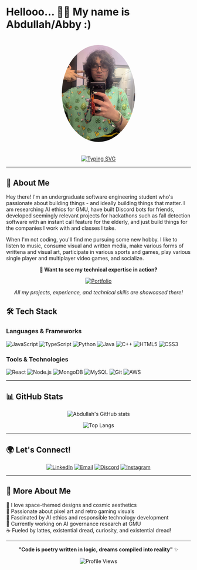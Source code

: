 # Hellooo... 👋👋 My name is Abdullah/Abby :)

<div align="center">
  <img src="https://raw.githubusercontent.com/Abdullah-Mehdi/Abdullah-Mehdi/main/AbdullahAli.jpg" alt="Abdullah Ali" width="200" style="border-radius: 50%; margin: 20px;">
</div>

<div align="center">
  
[![Typing SVG](https://readme-typing-svg.herokuapp.com?font=Fira+Code&weight=600&size=28&duration=3000&pause=1000&color=9D4EDD&center=true&vCenter=true&width=600&height=60&lines=Software+Engineering+Student;Full-Stack+Developer;Quality+Assurance+Leader;AI+Ethics+Researcher;Existential+Dread+Haver)](https://git.io/typing-svg)

</div>

---

## 🚀 About Me

Hey there! I'm an undergraduate software engineering student who's passionate about building things - and ideally building things that matter. I am researching AI ethics for GMU, have built Discord bots for friends, developed seemingly relevant projects for hackathons such as fall detection software with an instant call feature for the elderly, and just build things for the companies I work with and classes I take.

When I'm not coding, you'll find me pursuing some new hobby. I like to listen to music, consume visual and written media, make various forms of writtena and visual art, participate in various sports and games, play various single player and multiplayer video games, and socialize.

<div align="center">

**🔗 Want to see my technical expertise in action?**

[![Portfolio](https://img.shields.io/badge/🌟_Check_Out_My_Portfolio-E0AAFF?style=for-the-badge&logo=google-chrome&logoColor=black)](https://abdullah-mehdi.github.io/AbdullahAli/)

*All my projects, experience, and technical skills are showcased there!*

</div>

## 🛠️ Tech Stack

### Languages & Frameworks
![JavaScript](https://img.shields.io/badge/JavaScript-E0AAFF?style=for-the-badge&logo=javascript&logoColor=black)
![TypeScript](https://img.shields.io/badge/TypeScript-C77DFF?style=for-the-badge&logo=typescript&logoColor=white)
![Python](https://img.shields.io/badge/Python-9D4EDD?style=for-the-badge&logo=python&logoColor=white)
![Java](https://img.shields.io/badge/Java-B19CD9?style=for-the-badge&logo=openjdk&logoColor=white)
![C++](https://img.shields.io/badge/C++-E0AAFF?style=for-the-badge&logo=cplusplus&logoColor=black)
![HTML5](https://img.shields.io/badge/HTML5-9D4EDD?style=for-the-badge&logo=html5&logoColor=white)
![CSS3](https://img.shields.io/badge/CSS3-C77DFF?style=for-the-badge&logo=css3&logoColor=white)

### Tools & Technologies
![React](https://img.shields.io/badge/React-B19CD9?style=for-the-badge&logo=react&logoColor=white)
![Node.js](https://img.shields.io/badge/Node.js-9D4EDD?style=for-the-badge&logo=node.js&logoColor=white)
![MongoDB](https://img.shields.io/badge/MongoDB-E0AAFF?style=for-the-badge&logo=mongodb&logoColor=black)
![MySQL](https://img.shields.io/badge/MySQL-C77DFF?style=for-the-badge&logo=mysql&logoColor=white)
![Git](https://img.shields.io/badge/Git-B19CD9?style=for-the-badge&logo=git&logoColor=white)
![AWS](https://img.shields.io/badge/AWS-9D4EDD?style=for-the-badge&logo=amazon-aws&logoColor=white)

---

## 📊 GitHub Stats

<div align="center">
  
![Abdullah's GitHub stats](https://github-readme-stats.vercel.app/api?username=Abdullah-Mehdi&show_icons=true&theme=tokyonight&bg_color=0d1117&title_color=9D4EDD&icon_color=C77DFF&text_color=E0AAFF&border_color=B19CD9)

![Top Langs](https://github-readme-stats.vercel.app/api/top-langs/?username=Abdullah-Mehdi&layout=compact&theme=tokyonight&bg_color=0d1117&title_color=9D4EDD&text_color=E0AAFF&border_color=B19CD9)

</div>

---

## 🌍 Let's Connect!

<div align="center">

[![LinkedIn](https://img.shields.io/badge/LinkedIn-9D4EDD?style=for-the-badge&logo=linkedin&logoColor=white)](https://www.linkedin.com/in/abdullah-ali-100127300/)
[![Email](https://img.shields.io/badge/Email-C77DFF?style=for-the-badge&logo=gmail&logoColor=white)](mailto:abdullahmehdiemail@gmail.com)
[![Discord](https://img.shields.io/badge/Discord-B19CD9?style=for-the-badge&logo=discord&logoColor=white)](https://discord.com/users/290216737348124682)
[![Instagram](https://img.shields.io/badge/Instagram-E0AAFF?style=for-the-badge&logo=instagram&logoColor=black)](https://instagram.com/abby.ishq)

</div>

---

## 💭 More About Me

🌌 I love space-themed designs and cosmic aesthetics  
🎨 Passionate about pixel art and retro gaming visuals  
🤖 Fascinated by AI ethics and responsible technology development   
🎯 Currently working on AI governance research at GMU  
☕ Fueled by lattes, existential dread, curiosity, and existential dread!  

---

<div align="center">
  
**"Code is poetry written in logic, dreams compiled into reality"** ✨

![Profile Views](https://komarev.com/ghpvc/?username=Abdullah-Mehdi&color=9D4EDD&style=for-the-badge)

</div>

